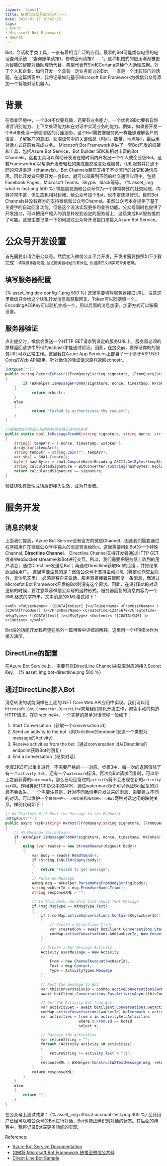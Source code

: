 ```yaml
---
layout: '[post]'
title: 给微信公众号加个Bot（一）
date: 2019-01-17 10:42:23
tags:
- Azure
- Microsoft Bot Framework
- WeChat
---
```

Bot，会话助手类工具，一直有着相当广泛的应用。最早的Bot可能类似电信的电话查询系统：“查询账单请按1，修改密码请按2……”。这种机械式的应用渐渐被更为智能的智能对话助理所代替，典型代表有Siri和Cortana这种个人助理应用。对于个人和企业，如何开发一个具有一定业务能力的Bot，一直是一个比较热门的话题。在这篇博客中，我将记录如何基于Microsoft Bot Framework为微信公众号添加一个智能对话机器人。
<!-- more -->
# 背景
在商业环境中，一个Bot不仅要有趣，还要有业务能力。一个优秀的Bot要有自然语言识别能力、上下文处理能力和在对话中实现业务的能力。例如，如果要开发一个Bot来处理一家咖啡店的订座服务，这个Bot需要像服务员一样能够理解客户的语言，了解客户的意图，获取语句中的关键信息（时间，数量，地点等），最后用对话方式在前台完成业务。
Microsoft Bot Framework提供了一套Bot开发的框架和工具，包括Azure Bot Service，Bot Builder SDK和相对丰富的Bot Channels。这套工具可以帮助开发者在短时间内开发出一个个人或企业级Bot。这套Framework可以帮助开发者轻松的集成自然语言处理服务，认知服务并打通不同的沟通渠道（channels）。Bot Channels目前支持了不少流行的社交和通信应用，因此开发者只要开发一套Bot，就可以部署到不同的社交通信应用中，包括Facebook Pages、Microsoft Teams、Skype、Slack等等。
{% asset_img what-is-bot.png 500 %}
微信朋友圈和公众号作为一个非常特殊的社交网络，内容非常丰富，但生态也相对封闭。给公众号加个Bot，说不定还挺好玩。目前Bot Channels并没有官方的支持微信和公众号Channel。虽然公众号本身提供了基于关键字的自动回复功能，但是这个没法实现更多的业务功能。公众号同时也提供了开发接口，可以把用户输入的消息转发到设定的服务器上，这给集成Bot服务提供了可能。这里主要记录一下如何通过公众号开发接口来接入Azure Bot Service。

# 公众号开发设置
首先需要申请注册公众号。然后接入微信公众平台开发，开发者需要按照如下步骤完成：`填写服务器配置`, `验证服务器地址的有效性`, `依据接口文档实现业务逻辑`。
## 填写服务器配置
{% asset_img dev-config-1.png 500 %}
这里需要填写服务器接口URL，注意这里微信只会给这个URL转发消息和获取回复。Token可以随便填一个。EncodingAESKey可以随机生成一个，用以后面的消息加密。加密方式可以按需设置。
## 服务器验证
点击提交时，微信会发送一个HTTP GET请求到设定的服务URL上，服务器必须的原样返回请求中所带的echostr才能通过验证。因此，在提交前，要保证你的的服务URL可以正常工作。这里我在Azure App Services上部署了一个基于ASP.NET Core的Web API应用，针对微信的验证请求原样返回echostr。
```csharp
[HttpGet("")]
public string ReturnEchostr([FromQuery]string signature, [FromQuery]string nonce, [FromQuery]string timestamp, [FromQuery]string echostr)
{
        if (WXHelper.IsMessageFromWX(signature, nonce, timestamp, WxToken))
    {
            return echostr;
    }
    else
    {
            return "Failed to authenticate the request";
    }
}
```
```csharp
//根据微信开发接入指南的规则来确认请求的来源
public static bool IsMessageFromWX(string signature, string nonce, string timestamp, string wxToken)
{
    string[] tempArr = { nonce, timestamp, wxToken };
    Array.Sort(tempArr);
    string tempStr = string.Join("", tempArr);
    var sha1 = SHA1.Create();
    byte[] hashBytes = sha1.ComputeHash(Encoding.ASCII.GetBytes(tempStr));
    string calculatedSignature = BitConverter.ToString(hashBytes).Replace("-", "").ToLower();
    return calculatedSignature == signature;
}

```
验证URL有效性成功后即接入生效，成为开发者。

# 服务开发
## 消息的转发
上面我们提到，Azure Bot Service没有官方的微信Channel，因此我们需要通过程序把用户在微信公众号中输入的消息转发给Bot。这里需要用到Bot的一个特殊Channel, **Directline Channel**。 Directline Channel支持开发者通过HTTP GET或者WebSocket stream来和Bot进行交互。所以，我们需要把服务器上收到的用户消息，通过Directline发送给Bot；再通过Directline获取Bot的回复，并把结果返回给用户。
这里需要注意的是：微信公众号不支持主动消息（特定动作交互除外，具体见[这里](https://mp.weixin.qq.com/wiki?t=resource/res_main&id=mp1421140547)），必须是客户先说话，服务器紧接着只能回复一条消息，而通过Microsfot Bot Framework开发的Bot则没有这个要求。因此，在设计Bot的对话逻辑的时候，要注意兼容微信公众号的这种形式。服务器回复的消息内容为一个XML格式的字符串，文本消息的XML格式如下：
```
<xml> <ToUserName>< ![CDATA[toUser] ]></ToUserName> <FromUserName>< ![CDATA[fromUser] ]></FromUserName> <CreateTime>12345678</CreateTime> <MsgType>< ![CDATA[text] ]></MsgType> <Content>< ![CDATA[你好] ]></Content> </xml>"
```
Bot端的功能开发我希望在另外一篇博客中详细的解释，这里用一个样例Bot作为接入演示。
## DirectLine的配置
在Azure Bot Service上， 需要开启DirectLine Channel并获取对应的接入Secret Key。
{% asset_img bot-directline.png 500 %}

## 通过DirectLine接入Bot
消息转发的功能同样在上面的.NET Core Web API应用中实现。我们可以用`Microsoft.Bot.Connector.DirectLine`来帮我们简化开发工作，避免手动的构造HTTP请求。在Directline中，一个完整的简单对话流程一般如下：
1. Start Conversation（获取一个conversation id）
2. Send an activity to the bot（向Directline的endpoint发送一个类型为message的Activity）
3. Receive activities from the bot（通过conversation id从Directline的endpoint获取Bot的回复）
4. End a conversation（结束对话）

步骤2和3可以重复进行，不需要严格的一一对应。步骤3中，每一次的返回值除了有一个`activity Set`，还有一个`watermark`标识。再次向Bot请求回复时，可以带上之前获得的`watermark`，那么已经回复过的`activity`将不会出现在新的`activity set`中。作用类似TCP协议中的ACK，通过watermark标识可以保证Bot回复的消息不会丢失。
一个需要注意是，针对不同微信用户发过来的消息，需要建立不同的对话。可以维护一个`微信用户<-->服务器`和`服务器<-->Bot`两种对话之间的映射关系。样例代码如下：
```csharp
// WX Platform Will Post the Message to the Endpoint 
[HttpPost("")]
public async Task<string> WxPost([FromQuery]string signature, [FromQuery]string nonce, [FromQuery]string timestamp)
{
    // WX Message Validataion
    if (WXHelper.IsMessageFromWX(signature, nonce, timestamp, WxToken))
    {
        using (var reader = new StreamReader(Request.Body))
        {
            var body = reader.ReadToEnd();
            if (String.IsNullOrEmpty(body))
            {
                return "Failed to get message";
            }
            // Parse WX Message
            WXMsg msg = WXHelper.ParseWXMsgFromBodyString(body);
            string wxUserId = msg.FromUserName.Trim();
            string responseXML = "";

            // In This Demo, We Only Care About Text Message
            if (msg.MsgType == WXMsgType.Text)
            {
                if (!conMap.activeConversations.ContainsKey(wxUserId))
                {
                    // Create a Directline Clint
                    var createdCon = await botClient.Conversations.StartConversationAsync();
                    conMap.activeConversations.Add(wxUserId, new ConversationInfo(createdCon, ""));
                }

                // Create a Bot Message Activity
                Activity userMessage = new Activity
                {
                    From = new ChannelAccount(wxUserId),
                    Text = msg.Content,
                    Type = ActivityTypes.Message
                };
                
                // Post the message to Bot
                var thisConverstaionID = conMap.activeConversations[wxUserId].Conversation.ConversationId;
                await botClient.Conversations.PostActivityAsync(thisConverstaionID, userMessage);

                // Get the Activity Set from Bot
                var activitySet = await botClient.Conversations.GetActivitiesAsync(thisConverstaionID, conMap.activeConversations[wxUserId].Waltermark);
                conMap.activeConversations[wxUserId].Waltermark = activitySet.Watermark;
                var activities = from x in activitySet.Activities
                                 where x.From.Id == botId
                                 select x;

                // Porcess the Activities
                var returnString = "";
                foreach (Activity activity in activities)
                {
                    returnString += activity.Text + "||";
                }
                responseXML = WXHelper.ConstructWXTextMessage(msg, returnString);
            }
            return responseXML;
        }
    }
    else
    {
        return "";
    }
}
```
在公众号上测试效果：
{% asset_img official-account-test.png 300 %}
至此用户已经可以和公众号的Bot进行对话，Bot也能正确识别对话的状态。在后面的博客中，我将记录Bot端更多功能的实现。

Reference:
* [Azure Bot Service Documentation](https://docs.microsoft.com/en-us/azure/bot-service/?view=azure-bot-service-4.0)
* [如何将 Microsoft Bot Framework 链接至微信公共号](https://www.cnblogs.com/sonic1abc/p/5941442.html)
* [Direct Line Bot Sample](https://github.com/Microsoft/BotBuilder-Samples/tree/v3-sdk-samples/CSharp/core-DirectLine)
